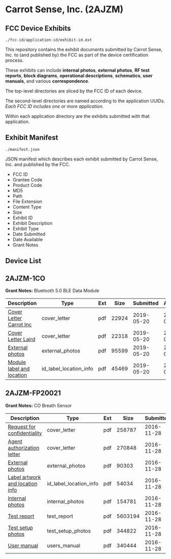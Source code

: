 # Carrot Sense, Inc. (2AJZM)
## FCC Device Exhibits

```
./fcc-id/application-id/exhibit-id.ext
```

This repository contains the exhibit documents submitted by Carrot Sense, Inc. to (and published by) the FCC as part of the device certification process.

These exhibits can include **internal photos**, **external photos**, **RF test reports**, **block diagrams**, **operational descriptions**, **schematics**, **user manuals**, and various **correspondence**.

The top-level directories are sliced by the FCC ID of each device.

The second-level directories are named according to the application UUIDs. *Each FCC ID includes one or more application.*

Within each application directory are the exhibits submitted with that application. 

## Exhibit Manifest

```
./manifest.json
```

JSON manifest which describes each exhibit submitted by Carrot Sense, Inc. and published by the FCC.

- FCC ID
- Grantee Code
- Product Code
- MD5
- Path
- File Extension
- Content Type
- Size
- Exhibit ID
- Exhibit Description
- Exhibit Type
- Date Submitted
- Date Available
- Grant Notes

## Device List
## 2AJZM-1CO
**Grant Notes:** Bluetooth 5.0 BLE Data Module

| Description | Type | Ext | Size | Submitted | Available |
| ----------- | ---- | --- | ---- | --------- | --------- |
| [Cover Letter Carrot Inc](2AJZM-1CO/2af5998cce32af7b06e715c4848f4baf/4284095.pdf) | cover_letter | pdf | 22924 | 2019-05-20 | 2019-05-20 |
| [Cover Letter Laird](2AJZM-1CO/2af5998cce32af7b06e715c4848f4baf/4284096.pdf) | cover_letter | pdf | 22318 | 2019-05-20 | 2019-05-20 |
| [External photos](2AJZM-1CO/2af5998cce32af7b06e715c4848f4baf/3905949.pdf) | external_photos | pdf | 95599 | 2019-05-20 | 2019-05-20 |
| [Module label and location](2AJZM-1CO/2af5998cce32af7b06e715c4848f4baf/4284098.pdf) | id_label_location_info | pdf | 45469 | 2019-05-20 | 2019-05-20 |
## 2AJZM-FP20021
**Grant Notes:** CO Breath Sensor

| Description | Type | Ext | Size | Submitted | Available |
| ----------- | ---- | --- | ---- | --------- | --------- |
| [Request for confidentiality](2AJZM-FP20021/238b2a6880d53b6a0fa9527f2ef19be1/3210009.pdf) | cover_letter | pdf | 258787 | 2016-11-28 | 2016-11-28 |
| [Agent authorization letter](2AJZM-FP20021/238b2a6880d53b6a0fa9527f2ef19be1/3210010.pdf) | cover_letter | pdf | 270848 | 2016-11-28 | 2016-11-28 |
| [External photos](2AJZM-FP20021/238b2a6880d53b6a0fa9527f2ef19be1/3210005.pdf) | external_photos | pdf | 90303 | 2016-11-28 | 2016-11-28 |
| [Label artwork and location info](2AJZM-FP20021/238b2a6880d53b6a0fa9527f2ef19be1/3210007.pdf) | id_label_location_info | pdf | 54034 | 2016-11-28 | 2016-11-28 |
| [Internal photos](2AJZM-FP20021/238b2a6880d53b6a0fa9527f2ef19be1/3210006.pdf) | internal_photos | pdf | 154781 | 2016-11-28 | 2016-11-28 |
| [Test report](2AJZM-FP20021/238b2a6880d53b6a0fa9527f2ef19be1/3210011.pdf) | test_report | pdf | 5603194 | 2016-11-28 | 2016-11-28 |
| [Test setup photos](2AJZM-FP20021/238b2a6880d53b6a0fa9527f2ef19be1/3210012.pdf) | test_setup_photos | pdf | 344822 | 2016-11-28 | 2016-11-28 |
| [User manual](2AJZM-FP20021/238b2a6880d53b6a0fa9527f2ef19be1/3210008.pdf) | users_manual | pdf | 340444 | 2016-11-28 | 2016-11-28 |
